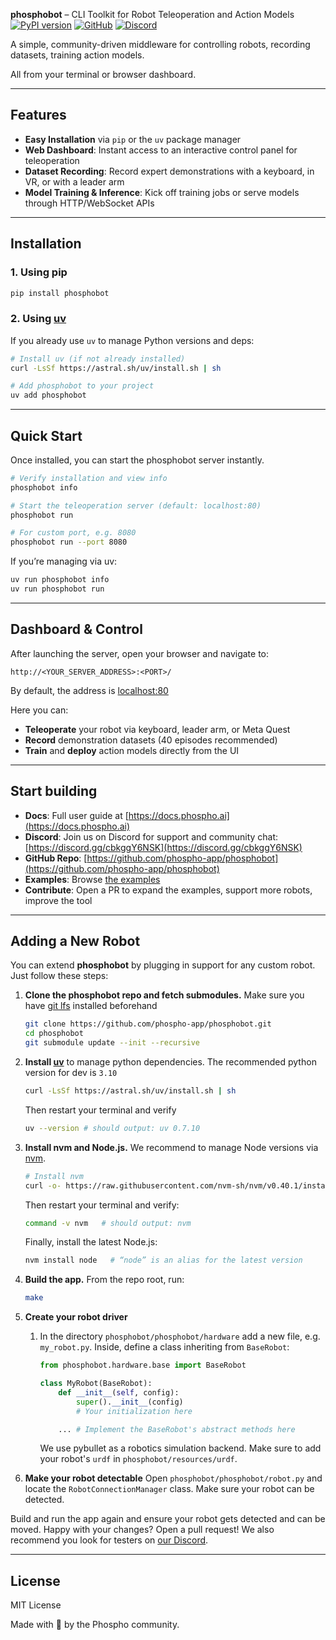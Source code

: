 **phosphobot** – CLI Toolkit for Robot Teleoperation and Action Models
[![PyPI version](https://img.shields.io/pypi/v/phosphobot?style=flat-square)](https://pypi.org/project/phosphobot/)
[![GitHub](https://img.shields.io/badge/GitHub-Repo-blue?style=flat-square)](https://github.com/phospho-app/phosphobot)
[![Discord](https://img.shields.io/discord/1106594252043071509?style=flat-square)](https://discord.gg/cbkggY6NSK)

A simple, community-driven middleware for controlling robots, recording datasets, training action models.

All from your terminal or browser dashboard.

---

## Features

- **Easy Installation** via `pip` or the `uv` package manager
- **Web Dashboard**: Instant access to an interactive control panel for teleoperation
- **Dataset Recording**: Record expert demonstrations with a keyboard, in VR, or with a leader arm
- **Model Training & Inference**: Kick off training jobs or serve models through HTTP/WebSocket APIs

---

## Installation

### 1. Using pip

```bash
pip install phosphobot
```

### 2. Using [uv](https://github.com/astral-sh/uv)

If you already use `uv` to manage Python versions and deps:

```bash
# Install uv (if not already installed)
curl -LsSf https://astral.sh/uv/install.sh | sh

# Add phosphobot to your project
uv add phosphobot
```

---

## Quick Start

Once installed, you can start the phosphobot server instantly.

```bash
# Verify installation and view info
phosphobot info

# Start the teleoperation server (default: localhost:80)
phosphobot run

# For custom port, e.g. 8080
phosphobot run --port 8080
```

If you’re managing via uv:

```bash
uv run phosphobot info
uv run phosphobot run
```

---

## Dashboard & Control

After launching the server, open your browser and navigate to:

```
http://<YOUR_SERVER_ADDRESS>:<PORT>/
```

By default, the address is [localhost:80](localhost:80)

Here you can:

- **Teleoperate** your robot via keyboard, leader arm, or Meta Quest
- **Record** demonstration datasets (40 episodes recommended)
- **Train** and **deploy** action models directly from the UI

---

## Start building

- **Docs**: Full user guide at [https://docs.phospho.ai](https://docs.phospho.ai)
- **Discord**: Join us on Discord for support and community chat: [https://discord.gg/cbkggY6NSK](https://discord.gg/cbkggY6NSK)
- **GitHub Repo**: [https://github.com/phospho-app/phosphobot](https://github.com/phospho-app/phosphobot)
- **Examples**: Browse [the examples](https://github.com/phospho-app/phosphobot/tree/main/examples)
- **Contribute**: Open a PR to expand the examples, support more robots, improve the tool

---

## Adding a New Robot

You can extend **phosphobot** by plugging in support for any custom robot. Just follow these steps:

1. **Clone the phosphobot repo and fetch submodules.** Make sure you have [git lfs](https://git-lfs.com) installed beforehand

   ```bash
   git clone https://github.com/phospho-app/phosphobot.git
   cd phosphobot
   git submodule update --init --recursive
   ```

2. **Install [uv](https://astral.sh/uv/)** to manage python dependencies. The recommended python version for dev is `3.10`

   ```bash
   curl -LsSf https://astral.sh/uv/install.sh | sh
   ```

   Then restart your terminal and verify

   ```bash
   uv --version # should output: uv 0.7.10 
   ```

4. **Install nvm and Node.js.** We recommend to manage Node versions via [nvm](https://github.com/nvm-sh/nvm).

   ```bash
   # Install nvm
   curl -o- https://raw.githubusercontent.com/nvm-sh/nvm/v0.40.1/install.sh | bash
   ```

   Then restart your terminal and verify:

   ```bash
   command -v nvm   # should output: nvm
   ```

   Finally, install the latest Node.js:

   ```bash
   nvm install node   # “node” is an alias for the latest version
   ```

5. **Build the app.** From the repo root, run:

   ```bash
   make
   ```

6. **Create your robot driver**

   1. In the directory `phosphobot/phosphobot/hardware` add a new file, e.g. `my_robot.py`. Inside, define a class inheriting from `BaseRobot`:

      ```python
      from phosphobot.hardware.base import BaseRobot

      class MyRobot(BaseRobot):
          def __init__(self, config):
              super().__init__(config)
              # Your initialization here

          ... # Implement the BaseRobot's abstract methods here
      ```

      We use pybullet as a robotics simulation backend. Make sure to add your robot's `urdf` in `phosphobot/resources/urdf`.

7. **Make your robot detectable**
   Open `phosphobot/phosphobot/robot.py` and locate the `RobotConnectionManager` class. Make sure your robot can be detected.

Build and run the app again and ensure your robot gets detected and can be moved. Happy with your changes? Open a pull request! We also recommend you look for testers on [our Discord](https://discord.gg/cbkggY6NSK).

---

## License

MIT License

Made with 💚 by the Phospho community.
